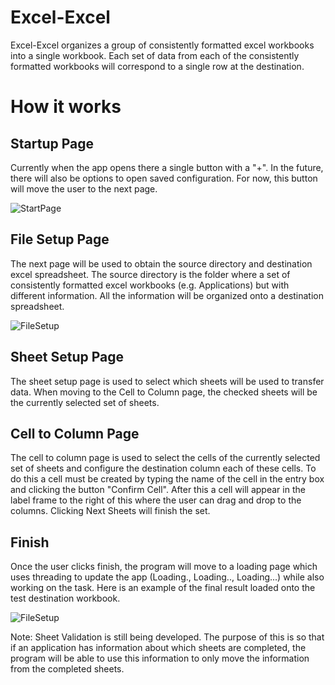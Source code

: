 # Excel-Excel
Excel-Excel organizes a group of consistently formatted excel workbooks into a single workbook. Each set of data from each of the consistently formatted workbooks will correspond to a single row at the destination.

# How it works 
 
## Startup Page

Currently when the app opens there a single button with a "+". In the future, there will also be options to open saved configuration. For now, this button will move the user to the next page.

![StartPage](http://)

## File Setup Page

The next page will be used to obtain the source directory and destination excel spreadsheet. The source directory is the folder where a set of consistently formatted excel workbooks (e.g. Applications) but with different information. All the information will be organized onto a destination spreadsheet.

![FileSetup](http://)

## Sheet Setup Page

The sheet setup page is used to select which sheets will be used to transfer data. When moving to the Cell to Column page, the checked sheets will be the currently selected set of sheets.

## Cell to Column Page

The cell to column page is used to select the  cells of the currently selected set of sheets and configure the destination column each of these cells. To do this a cell must be created by typing the name of the cell in the entry box and clicking the button "Confirm Cell". After this a cell will appear in the label frame to the right of this where the user can drag and drop to the columns. Clicking Next Sheets will finish the set.

## Finish

Once the user clicks finish, the program will move to a loading page which uses threading to update the app (Loading., Loading.., Loading...) while also working on the task. Here is an example of the final result loaded onto the test destination workbook.

![FileSetup](http://)


Note: Sheet Validation is still being developed. The purpose of this is so that if an application has information about which sheets are completed, the program will be able to use this information to only move the information from the completed sheets.